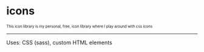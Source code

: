 # icons
<sub><sup>This icon library is my personal, free, icon library where I play around with css icons</sup></sub>

---

Uses: CSS (sass), custom HTML elements

